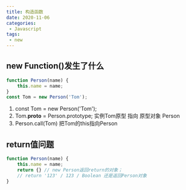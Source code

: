 ```yaml
---
title: 构造函数
date: 2020-11-06
categories:
 - Javascript
tags:
 - new
---
```


## new Function()发生了什么

```js
function Person(name) {
    this.name = name;
}
const Tom = new Person('Tom');
```
1. const Tom = new Person('Tom');
2. Tom.__proto__ = Person.prototype; 实例Tom原型 指向 原型对象 Person
3. Person.call(Tom) 把Tom的this指向Person

## return值问题

```javascript
function Person(name) {
    this.name = name;
    return {} // new Person返回return的对象；
    // return '123' / 123 / Boolean 还是返回Person对象
}
```
